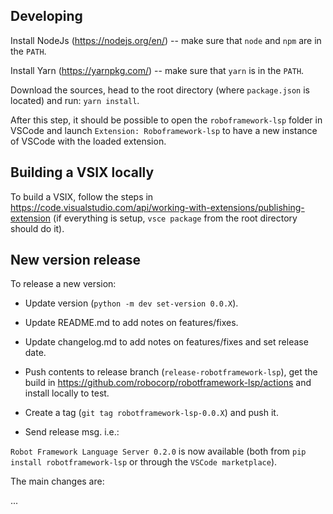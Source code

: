 
Developing
-----------

Install NodeJs (https://nodejs.org/en/) -- make sure that `node` and `npm` are in the `PATH`.

Install Yarn (https://yarnpkg.com/) -- make sure that `yarn` is in the `PATH`.

Download the sources, head to the root directory (where `package.json` is located)
and run: `yarn install`.

After this step, it should be possible to open the `roboframework-lsp` folder in VSCode and launch
`Extension: Roboframework-lsp` to have a new instance of VSCode with the loaded extension.


Building a VSIX locally
------------------------

To build a VSIX, follow the steps in https://code.visualstudio.com/api/working-with-extensions/publishing-extension
(if everything is setup, `vsce package` from the root directory should do it).

New version release
--------------------

To release a new version:

- Update version (`python -m dev set-version 0.0.X`).

- Update README.md to add notes on features/fixes.

- Update changelog.md to add notes on features/fixes and set release date.

- Push contents to release branch (`release-robotframework-lsp`), get the build in https://github.com/robocorp/robotframework-lsp/actions and install locally to test.

- Create a tag (`git tag robotframework-lsp-0.0.X`) and push it.

- Send release msg. i.e.:

`Robot Framework Language Server 0.2.0` is now available (both from `pip install robotframework-lsp` or through the `VSCode marketplace`).

The main changes are:

...